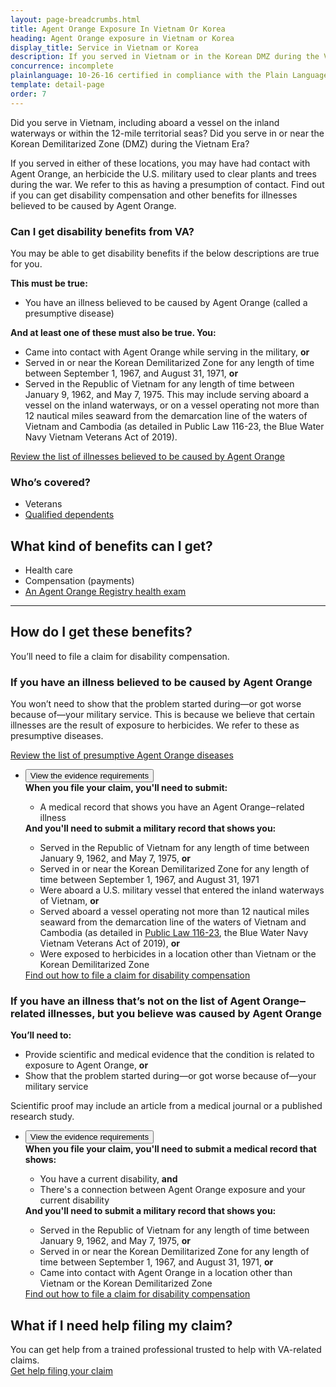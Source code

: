 ```yaml
---
layout: page-breadcrumbs.html
title: Agent Orange Exposure In Vietnam Or Korea
heading: Agent Orange exposure in Vietnam or Korea
display_title: Service in Vietnam or Korea
description: If you served in Vietnam or in the Korean DMZ during the Vietnam Era, you may have had contact with Agent Orange. Find out if you're eligible for VA disability pay and other benefits for illnesses related to contact with this herbicide.
concurrence: incomplete
plainlanguage: 10-26-16 certified in compliance with the Plain Language Act
template: detail-page
order: 7
---
```


<div class="va-introtext">

Did you serve in Vietnam, including aboard a vessel on the inland waterways or within the 12-mile territorial seas? Did you serve in or near the Korean Demilitarized Zone (DMZ) during the Vietnam Era? 

If you served in either of these locations, you may have had contact with Agent Orange, an herbicide the U.S. military used to clear plants and trees during the war. We refer to this as having a presumption of contact. Find out if you can get disability compensation and other benefits for illnesses believed to be caused by Agent Orange.

</div>

<div class="feature" markdown="1">

### Can I get disability benefits from VA?

You may be able to get disability benefits if the below descriptions are true for you.

**This must be true:**
 - You have an illness believed to be caused by Agent Orange (called a presumptive disease)

**And at least one of these must also be true. You:**
 - Came into contact with Agent Orange while serving in the military, **or**
 - Served in or near the Korean Demilitarized Zone for any length of time between September 1, 1967, and August 31, 1971, **or**
 - Served in the Republic of Vietnam for any length of time between January 9, 1962, and May 7, 1975. This may include serving aboard a vessel on the inland waterways, or  on a vessel operating not more than 12 nautical miles seaward from the demarcation line of the waters of Vietnam and Cambodia (as detailed in Public Law 116-23, the Blue Water Navy Vietnam Veterans Act of 2019).<br>

[Review the list of illnesses believed to be caused by Agent Orange](/disability/eligibility/hazardous-materials-exposure/agent-orange/related-diseases/) <br>

### Who’s covered?

- Veterans
- [Qualified dependents](/disability/eligibility/special-claims/birth-defects/)

</div>

## What kind of benefits can I get?

- Health care
- Compensation (payments)
- [An Agent Orange Registry health exam](/disability/eligibility/hazardous-materials-exposure/agent-orange/registry-health-exam/)

-----

## How do I get these benefits?

You’ll need to file a claim for disability compensation. 

### If you have an illness believed to be caused by Agent Orange

You won’t need to show that the problem started during—or got worse because of—your military service. This is because we believe that certain illnesses are the result of exposure to herbicides. We refer to these as presumptive diseases. <br>

[Review the list of presumptive Agent Orange diseases](/disability/eligibility/hazardous-materials-exposure/agent-orange/related-diseases/)

<ul class="usa-accordion-bordered">
  <li>
    <button class="usa-accordion-button"
      aria-expanded="false"
      aria-controls="evidence-1">
      View the evidence requirements
    </button>
    <div id="evidence-1" class="usa-accordion-content">
      <strong>When you file your claim, you'll need to submit:</strong> <br>
      <ul>
        <li>A medical record that shows you have an Agent Orange‒related illness</li>
      </ul>
      <strong>And you'll need to submit a military record that shows you:</strong>
      <ul>        
        <li>Served in the Republic of Vietnam for any length of time between January 9, 1962, and May 7, 1975, <strong>or</strong></li>
        <li>Served in or near the Korean Demilitarized Zone for any length of time between September 1, 1967, and August 31, 1971</li>
        <li>Were aboard a U.S. military vessel that entered the inland waterways of Vietnam, <strong>or</strong></li>
        <li>Served aboard a vessel operating not more than 12 nautical miles seaward from the demarcation line of the waters of Vietnam and Cambodia (as detailed in <a href="https://www.congress.gov/bill/116th-congress/house-bill/299/text">Public Law 116-23</a>, the Blue Water Navy Vietnam Veterans Act of 2019), <strong>or</strong></li>
        <li>Were exposed to herbicides in a location other than Vietnam or the Korean Demilitarized Zone</li>
      </ul>
      <a href="https://vagov-content-pr-407.herokuapp.com/disability/how-to-file-claim/">Find out how to file a claim for disability compensation</a>
    </div>
  </li>
  </ul>

### If you have an illness that’s not on the list of Agent Orange‒related illnesses, but you believe was caused by Agent Orange

**You’ll need to:**
- Provide scientific and medical evidence that the condition is related to exposure to Agent Orange, **or** <br>
- Show that the problem started during—or got worse because of—your military service

Scientific proof may include an article from a medical journal or a published research study. 

<ul class="usa-accordion-bordered">
  <li>
    <button class="usa-accordion-button"
      aria-expanded="false"
      aria-controls="evidence-2">
      View the evidence requirements
    </button>
    <div id="evidence-2" class="usa-accordion-content">
      <strong>When you file your claim, you'll need to submit a medical record that shows:</strong> <br>
      <ul>
        <li>You have a current disability, <strong>and</strong></li>
        <li>There's a connection between Agent Orange exposure and your current disability</li>
      </ul>          
      <strong>And you'll need to submit a military record that shows you:</strong>      
      <ul>       
        <li>Served in the Republic of Vietnam for any length of time between January 9, 1962, and May 7, 1975, <strong>or</strong></li>
        <li>Served in or near the Korean Demilitarized Zone for any length of time between September 1, 1967, and August 31, 1971, <strong>or</strong></li>
         <li>Came into contact with Agent Orange in a location other than Vietnam or the Korean Demilitarized Zone</li>
      </ul>
      <a href="https://vagov-content-pr-407.herokuapp.com/disability/how-to-file-claim/">Find out how to file a claim for disability compensation</a>
    </div>
  </li>
  </ul>

## What if I need help filing my claim?

You can get help from a trained professional trusted to help with VA-related claims. <br>
[Get help filing your claim](/disability/get-help-filing-claim/)

